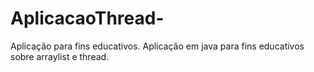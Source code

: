 # AplicacaoThread-
Aplicação para fins educativos.
Aplicação em java para fins educativos sobre arraylist e thread. 
